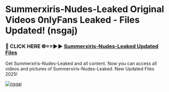 # Summerxiris-Nudes-Leaked Original Videos 0nlyFans Leaked - Files Updated! (nsgaj)

<h3>🔴 CLICK HERE 🌐==►► <a href="https://tinyurl.com/5h6xmrr3" rel="nofollow">Summerxiris-Nudes-Leaked Updated Files</a></h3>

Get Summerxiris-Nudes-Leaked and all content. Now you can access all videos and pictures of Summerxiris-Nudes-Leaked. New Updated Files 2025!

[![nsgaj](https://i.imgur.com/KVD873Z.gif)](https://tinyurl.com/5h6xmrr3)
